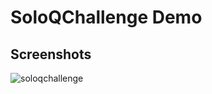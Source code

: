 # SoloQChallenge Demo

## Screenshots
![soloqchallenge](https://github.com/ahmedrangel/soloqchallenge/assets/50090595/a201a892-77fb-49e8-b9e5-14a9891f89f4)
